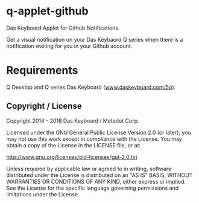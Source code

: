 # q-applet-github

Das Keyboard Applet for Github Notifications.

Get a visual notification on your Das Keybaord Q series when there 
is a notification waiting for you in your Github account.

# Requirements

Q Desktop and Q series Das Keyboard (www.daskeyboard.com/5q).

## Copyright / License

Copyright 2014 - 2018 Das Keyboard / Metadot Corp.

Licensed under the GNU General Public License Version 2.0 (or later);
you may not use this work except in compliance with the License.
You may obtain a copy of the License in the LICENSE file, or at:

   http://www.gnu.org/licenses/old-licenses/gpl-2.0.txt

Unless required by applicable law or agreed to in writing, software
distributed under the License is distributed on an "AS IS" BASIS,
WITHOUT WARRANTIES OR CONDITIONS OF ANY KIND, either express or implied.
See the License for the specific language governing permissions and
limitations under the License.

